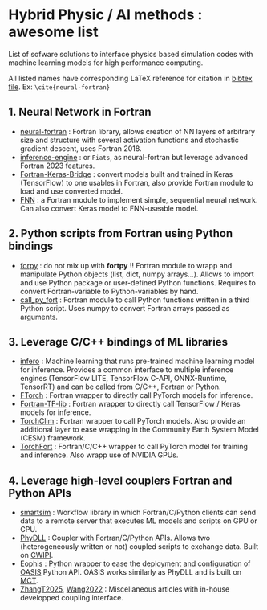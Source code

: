 # Hybrid Physic / AI methods : awesome list

List of sofware solutions to interface physics based simulation codes with machine learning models for high performance computing.

All listed names have corresponding LaTeX reference for citation in [bibtex file](https://github.com/TRACCS-COMPACT/hybrid_physic_IA_awesmone_list/blob/main/bibtex.bib). Ex: ```\cite{neural-fortran}```

## 1. Neural Network in Fortran

- [neural-fortran](https://github.com/modern-fortran/neural-fortran) : Fortran library, allows creation of NN layers of arbitrary size and structure with several activation functions and stochastic gradient descent, uses Fortran 2018.
- [inference-engine](https://github.com/BerkeleyLab/fiats) : or ```Fiats```, as neural-fortran but leverage advanced Fortran 2023 features.
- [Fortran-Keras-Bridge](https://github.com/scientific-computing/FKB) : convert models built and trained in Keras (TensorFlow) to one usables in Fortran, also provide Fortran module to load and use converted model.
- [FNN](https://github.com/cerea-daml/fnn) : a Fortran module to implement simple, sequential neural network. Can also convert Keras model to FNN-useable model.


## 2. Python scripts from Fortran using Python bindings

- [forpy](https://github.com/ylikx/forpy) : do not mix up with **fortpy** !! Fortran module to wrapp and manipulate Python objects (list, dict, numpy arrays...). Allows to import and use Python package or user-defined Python functions. Requires to convert Fortran-variable to Python-variables by hand.
- [call_py_fort](https://github.com/nbren12/call_py_fort) : Fortran module to call Python functions written in a third Python script. Uses numpy to convert Fortran arrays passed as arguments.


## 3. Leverage C/C++ bindings of ML libraries

- [infero](https://github.com/ecmwf/infero) : Machine learning that runs pre-trained machine learning model for inference. Provides a common interface to multiple inference engines (TensorFlow LITE, TensorFlow C-API, ONNX-Runtime, TensorRT) and can be called from C/C++, Fortran or Python.
- [FTorch](https://github.com/Cambridge-ICCS/FTorch) : Fortran wrapper to directly call PyTorch models for inference.
- [Fortran-TF-lib](https://github.com/Cambridge-ICCS/fortran-tf-lib) : Fortran wrapper to directly call TensorFlow / Keras models for inference.
- [TorchClim](https://zenodo.org/records/8390519) : Fortran wrapper to call PyTorch models. Also provide an additional layer to ease wrapping in the Community Earth System Model (CESM) framework.
- [TorchFort](https://github.com/NVIDIA/TorchFort) : Fortran/C/C++ wrapper to call PyTorch model for training and inference. Also wrapp use of NVIDIA GPUs.

## 4. Leverage high-level couplers Fortran and Python APIs

- [smartsim](https://github.com/CrayLabs/SmartSim/tree/master) : Workflow library in which Fortran/C/Python clients can send data to a remote server that executes ML models and scripts on GPU or CPU. 
- [PhyDLL](https://gitlab.com/cerfacs/phydll) : Coupler with Fortran/C/Python APIs. Allows two (heterogeneously written or not) coupled scripts to exchange data. Built on [CWIPI](https://w3.onera.fr/cwipi/fr).
- [Eophis](https://github.com/meom-group/eophis) : Python wrapper to ease the deployment and configuration of [OASIS](https://oasis.cerfacs.fr/en/) Python API. OASIS works similarly as PhyDLL and is built on [MCT](https://github.com/quantheory/MCT).
- [ZhangT2025](https://gmd.copernicus.org/articles/18/1917/2025/), [Wang2022](https://gmd.copernicus.org/articles/15/3923/2022/) : Miscellaneous articles with in-house developped coupling interface. 

